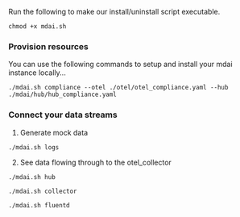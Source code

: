Run the following to make our install/uninstall script executable.

```
chmod +x mdai.sh
```

### Provision resources

You can use the following commands to setup and install your mdai instance locally...

```
./mdai.sh compliance --otel ./otel/otel_compliance.yaml --hub ./mdai/hub/hub_compliance.yaml
```

### Connect your data streams

1. Generate mock data

```
./mdai.sh logs
```

2. See data flowing through to the otel_collector

```
./mdai.sh hub
```

```
./mdai.sh collector
```

```
./mdai.sh fluentd
```